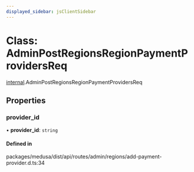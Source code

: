 ```yaml
---
displayed_sidebar: jsClientSidebar
---
```


# Class: AdminPostRegionsRegionPaymentProvidersReq

[internal](../modules/internal.md).AdminPostRegionsRegionPaymentProvidersReq

## Properties

### provider\_id

• **provider\_id**: `string`

#### Defined in

packages/medusa/dist/api/routes/admin/regions/add-payment-provider.d.ts:34
